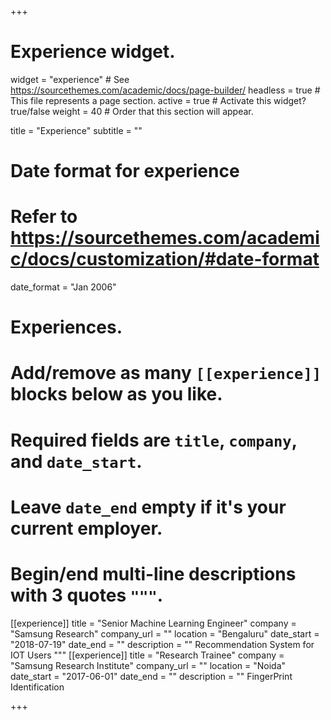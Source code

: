 +++
# Experience widget.
widget = "experience"  # See https://sourcethemes.com/academic/docs/page-builder/
headless = true  # This file represents a page section.
active = true  # Activate this widget? true/false
weight = 40  # Order that this section will appear.

title = "Experience"
subtitle = ""

# Date format for experience
#   Refer to https://sourcethemes.com/academic/docs/customization/#date-format
date_format = "Jan 2006"

# Experiences.
#   Add/remove as many `[[experience]]` blocks below as you like.
#   Required fields are `title`, `company`, and `date_start`.
#   Leave `date_end` empty if it's your current employer.
#   Begin/end multi-line descriptions with 3 quotes `"""`.
[[experience]]
  title = "Senior Machine Learning Engineer"
  company = "Samsung Research"
  company_url = ""
  location = "Bengaluru"
  date_start = "2018-07-19"
  date_end = ""
  description = ""
  Recommendation System for IOT Users
  """
  [[experience]]
  title = "Research Trainee"
  company = "Samsung Research Institute"
  company_url = ""
  location = "Noida"
  date_start = "2017-06-01"
  date_end = ""
  description = ""
  FingerPrint Identification


+++
